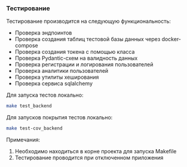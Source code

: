 ### Тестирование

Тестирование производится на следующую функциональность:
- Проверка эндпоинтов
- Проверка создания таблиц тестовой базы данных через docker-compose
- Проверка создания токена с помощью класса
- Проверка Pydantic-схем на валидность данных
- Проверка регистрации и логирования пользователей 
- Проверка аналитики пользователей
- Проверка утилиты хеширования 
- Проверка сервиса sqlalchemy 

Для запуска тестов локально:

```bash
make test_backend
```

Для запусков покрытия тестов локально:

```bash
make test-cov_backend
```

Примечания:

1. Необходимо находиться в корне проекта для запуска Makefile
2. Тестирование проводится при отключенном приложения
